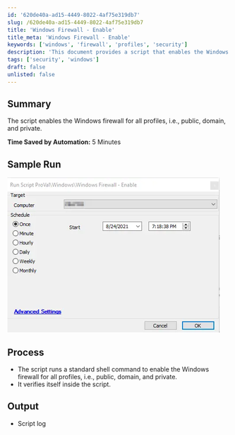```yaml
---
id: '620de40a-ad15-4449-8022-4af75e319db7'
slug: /620de40a-ad15-4449-8022-4af75e319db7
title: 'Windows Firewall - Enable'
title_meta: 'Windows Firewall - Enable'
keywords: ['windows', 'firewall', 'profiles', 'security']
description: 'This document provides a script that enables the Windows firewall for all profiles, including public, domain, and private. It outlines the process, expected output, and time saved by automation, enhancing system security efficiently.'
tags: ['security', 'windows']
draft: false
unlisted: false
---
```


## Summary

The script enables the Windows firewall for all profiles, i.e., public, domain, and private.

**Time Saved by Automation:** 5 Minutes

## Sample Run

![Sample Run](../../../static/img/docs/620de40a-ad15-4449-8022-4af75e319db7/image_1.webp)

## Process

- The script runs a standard shell command to enable the Windows firewall for all profiles, i.e., public, domain, and private.
- It verifies itself inside the script.

## Output

- Script log